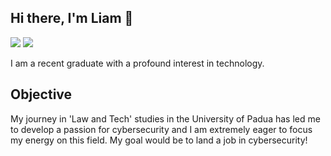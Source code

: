 ## Hi there, I'm Liam 👋

<a href="https://www.linkedin.com/in/liamganci/"><img src="https://img.shields.io/badge/-LinkedIn-0072b1?&style=for-the-badge&logo=linkedin&logoColor=white" /></a>
<a href="https://medium.com/@1liamwright00"><img src="https://miro.medium.com/v2/resize:fit:8976/1*Ra88BZ-CSTovFS2ZSURBgg.png" /></a>

I am a recent graduate with a profound interest in technology.
## Objective

My journey in 'Law and Tech' studies in the University of Padua has led me to develop a passion for cybersecurity and I am extremely eager to focus my energy on this field. My goal would be to land a job in cybersecurity!





<!--
**liamwright00/liamwright00** is a ✨ _special_ ✨ repository because its `README.md` (this file) appears on your GitHub profile.

Here are some ideas to get you started:

- 🔭 I’m currently working on ...
- 🌱 I’m currently learning ...
- 👯 I’m looking to collaborate on ...
- 🤔 I’m looking for help with ...
- 💬 Ask me about ...
- 📫 How to reach me: ...
- 😄 Pronouns: ...
- ⚡ Fun fact: ...
-->
